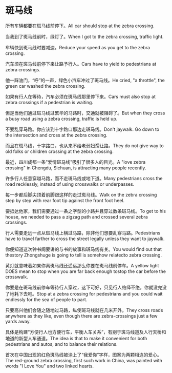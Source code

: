 # 斑马线

<p><span class="chinese">所有车辆都要在斑马线前停下。</span><span class="english">All car should stop at the zebra crossing.</span></p>

<p><span class="chinese">当我到了斑马线前时，绿灯了。</span><span class="english">When I got to the zebra crossing, traffic light.</span></p>

<p><span class="chinese">车辆快到斑马线时要减速。</span><span class="english">Reduce your speed as you get to the zebra crossing.</span></p>

<p><span class="chinese">汽车须在斑马线前停下来让路予行人。</span><span class="english">Cars have to yield to pedestrians at zebra crossings.</span></p>

<p><span class="chinese">他一踩油门，“呼”的一声，绿色小汽车冲过了斑马线。</span><span class="english">He cried, "a throttle", the green car washed the zebra crossing.</span></p>

<p><span class="chinese">如果有行人在等待，汽车必须在斑马线那里停下来。</span><span class="english">Cars must also stop at zebra crossings if a pedestrian is waiting.</span></p>

<p><span class="chinese">但是当他们通过斑马线过繁华的马路时，交通就被阻碍了。</span><span class="english">But when they cross a busy road using a zebra crossing, traffic is held up.</span></p>

<p><span class="chinese">不要乱穿马路。你应该到十字路口那边走斑马线。</span><span class="english">Don't jaywalk. Go down to the intersection and cross at the zebra crossing.</span></p>

<p><span class="chinese">而且在斑马线，十字路口，也从来不给老弱妇孺让路。</span><span class="english">They do not give way to old folks or children crossing at the zebra crossing.</span></p>

<p><span class="chinese">最近，四川成都一条"爱情斑马线"吸引了很多人的目光。</span><span class="english">A "love zebra crossing" in Chengdu, Sichuan, is attracting many people recently.</span></p>

<p><span class="chinese">许多行人任意穿越马路，而不走斑马线或地下道。</span><span class="english">Many pedestrians cross the road recklessly, instead of using crosswalks or underpasses.</span></p>

<p><span class="chinese">每一步都后脚尖顶着前脚跟这样的走过斑马线。</span><span class="english">Walk on the zebra crossing step by step with rear foot tip against the front foot heel.</span></p>

<p><span class="chinese">要抵达他家，我们需要通过一条之字型的小路并且穿过数条斑马线。</span><span class="english">To get to his house, we needed to pass a zigzag path and crossed several zebra crossings.</span></p>

<p><span class="chinese">行人需要走远一点从斑马线上横过马路，除非他们想要乱穿马路。</span><span class="english">Pedestrians have to travel farther to cross the street legally unless they want to jaywalk.</span></p>

<p><span class="chinese">你便知道这次钟书阁要讲的与书的故事和斑马线有关。</span><span class="english">You would find out that thestory Zhongshuge is going to tell is somehow relatedto zebra crossing.</span></p>

<p><span class="chinese">黄灯就意味着如果你离斑马线还遥远那么你要在斑马线前停车。</span><span class="english">A yellow light DOES mean to stop when you are far back enough tostop the car before the crosswalk.</span></p>

<p><span class="chinese">你要是在斑马线前停车等待行人穿过，这下可好，只见行人络绎不绝，你就没完没了地耗下去吧。</span><span class="english">Stop at a zebra crossing for pedestrians and you could wait endlessly for the sea of people to part.</span></p>

<p><span class="chinese">只要高兴他们会随之随地过马路，纵使斑马线就在几米开外。</span><span class="english">They cross roads anywhere as they like, even though there are zebra-crossings just a few yards away.</span></p>

<p><span class="chinese">具体是构建“方便行人也方便行车，平衡人车关系”，有别于斑马线道及人行天桥和地道的新型人车通道。</span><span class="english">The idea is that to make it convenient for both pedestrians and autos, and to balance their relations.</span></p>

<p><span class="chinese">首次在中国出现的红色斑马线被涂上了“我爱你”字样，图案为两颗相连的爱心。</span><span class="english">The red-ground zebra crossing, first such work in China, was painted with words "I Love You" and two linked hearts.</span></p>

